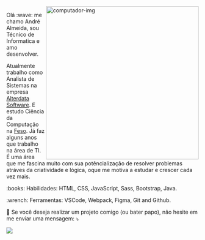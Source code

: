 <img src="img/img.ico" min-width="400px" max-width="400px" width="400px" align="right" alt="computador-img">

<p align="left">
Olá :wave: me chamo André Almeida, sou Técnico de Informatica e amo desenvolver.
</p>

<p align="left">
Atualmente trabalho como Analista de Sistemas na empresa <a href="https://www.alterdata.com.br/">Alterdata Software</a>. E estudo Ciência da Computação na <a href="https://www.unifeso.edu.br/">Feso</a>. Já faz alguns anos que trabalho na área de TI. É uma área que me fascina muito com sua potêncialização de resolver problemas atráves da criatividade e lógica, oque me motiva a estudar e crescer cada vez mais. 
</p>

<p align="left">
:books: Habilidades: HTML, CSS, JavaScript, Sass, Bootstrap, Java.
</p>

<p align="left">
:wrench: Ferramentas: VSCode, Webpack, Figma, Git and Github.
</p>

<p align="left">
💌 Se você deseja realizar um projeto comigo (ou bater papo), não hesite em me enviar uma mensagem: ⤵️
</p>

<p align="left">
    <a href="https://www.linkedin.com/in/andreluas" alt="Linkedin">
        <img src="https://img.shields.io/badge/-Linkedin-0e76a8?style=for-the-badge&logo=Linkedin&logoColor=white&link=https://www.linkedin.com/in/andreluas" />
    </a>
</p>